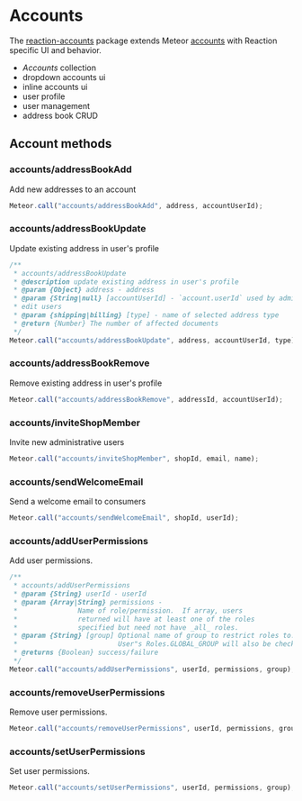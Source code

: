 # Accounts
The [reaction-accounts](https://github.com/reactioncommerce/reaction/tree/development/packages/reaction-accounts) package extends Meteor [accounts](http://guide.meteor.com/accounts.html) with Reaction specific UI and behavior.
- _Accounts_ collection
- dropdown accounts ui
- inline accounts ui
- user profile
- user management
- address book CRUD

## Account methods
### accounts/addressBookAdd
Add new addresses to an account

```js
Meteor.call("accounts/addressBookAdd", address, accountUserId);
```

### accounts/addressBookUpdate
Update existing address in user's profile

```js
/**
 * accounts/addressBookUpdate
 * @description update existing address in user's profile
 * @param {Object} address - address
 * @param {String|null} [accountUserId] - `account.userId` used by admin to
 * edit users
 * @param {shipping|billing} [type] - name of selected address type
 * @return {Number} The number of affected documents
 */
Meteor.call("accounts/addressBookUpdate", address, accountUserId, type);
```

### accounts/addressBookRemove
Remove existing address in user's profile

```js
Meteor.call("accounts/addressBookRemove", addressId, accountUserId);
```

### accounts/inviteShopMember
Invite new administrative users

```js
Meteor.call("accounts/inviteShopMember", shopId, email, name);
```

### accounts/sendWelcomeEmail
Send a welcome email to consumers

```js
Meteor.call("accounts/sendWelcomeEmail", shopId, userId);
```

### accounts/addUserPermissions
Add user permissions.

```js
/**
 * accounts/addUserPermissions
 * @param {String} userId - userId
 * @param {Array|String} permissions -
 *               Name of role/permission.  If array, users
 *               returned will have at least one of the roles
 *               specified but need not have _all_ roles.
 * @param {String} [group] Optional name of group to restrict roles to.
 *                         User"s Roles.GLOBAL_GROUP will also be checked.
 * @returns {Boolean} success/failure
 */
Meteor.call("accounts/addUserPermissions", userId, permissions, group);
```

### accounts/removeUserPermissions
Remove user permissions.

```js
Meteor.call("accounts/removeUserPermissions", userId, permissions, group);
```

### accounts/setUserPermissions
Set user permissions.

```js
Meteor.call("accounts/setUserPermissions", userId, permissions, group);
```
